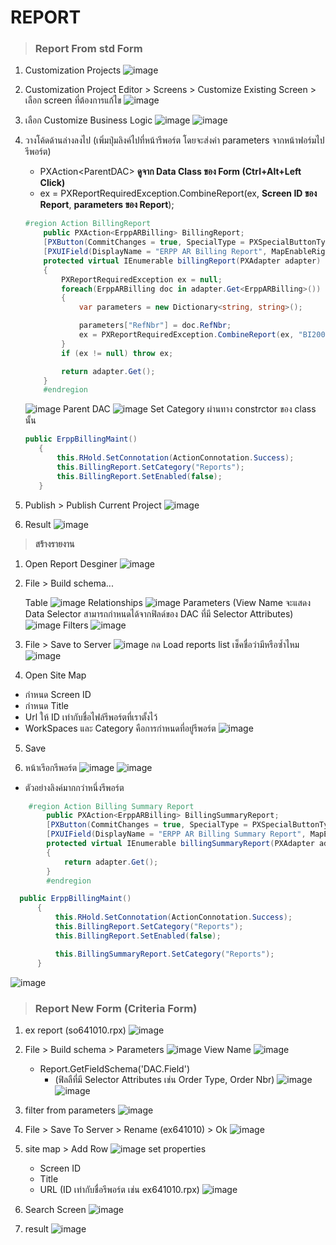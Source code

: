 # REPORT

> ### **Report From std Form**

1. Customization Projects
   ![image](./images/reports/Customization_Project.png)

2. Customization Project Editor > Screens > Customize Existing Screen > เลือก screen ที่ต้องการแก้ไข
   ![image](./images/reports/Customization_Project_Editor.png)

3. เลือก Customize Business Logic
   ![image](./images/reports/Business_Logic.png)
   ![image](./images/reports/Business_Logic_Code.png)

4. วางโค้ดด้านล่างลงไป (เพิ่มปุ่มลิงค์ไปที่หน้ารีพอร์ต โดยจะส่งค่า parameters จากหน้าฟอร์มไปรีพอร์ต)

   - PXAction\<ParentDAC\> **ดูจาก Data Class ของ Form (Ctrl+Alt+Left Click)**
   - ex = PXReportRequiredException.CombineReport(ex, **Screen ID ของ Report**, **parameters ของ Report**);

   ```c#
   #region Action BillingReport
       public PXAction<ErppARBilling> BillingReport;
       [PXButton(CommitChanges = true, SpecialType = PXSpecialButtonType.Report)]
       [PXUIField(DisplayName = "ERPP AR Billing Report", MapEnableRights = PXCacheRights.Select)]
       protected virtual IEnumerable billingReport(PXAdapter adapter)
       {
           PXReportRequiredException ex = null;
           foreach(ErppARBilling doc in adapter.Get<ErppARBilling>())
           {
               var parameters = new Dictionary<string, string>();

               parameters["RefNbr"] = doc.RefNbr;
               ex = PXReportRequiredException.CombineReport(ex, "BI200101", parameters);
           }
           if (ex != null) throw ex;

           return adapter.Get();
       }
       #endregion
   ```

   ![image](./images/reports/Code_Report_Put.png)
   Parent DAC
   ![image](./images/reports/ParentDAC.png)
   Set Category ผ่านทาง constrctor ของ class นั้น

   ```c#
   public ErppBillingMaint()
      {
          this.RHold.SetConnotation(ActionConnotation.Success);
          this.BillingReport.SetCategory("Reports");
          this.BillingReport.SetEnabled(false);
      }
   ```

5. Publish > Publish Current Project
   ![image](./images/reports/Publish.png)

6. Result
   ![image](./images/reports/Button_Report.png)

> **สร้างรายงาน**

1. Open Report Desginer
   ![image](./images/reports/Report_Designer.png)

2. File > Build schema...

   Table
   ![image](./images/reports/Report_Designer_Build_Schema.png)
   Relationships
   ![image](./images/reports/Report_Designer_Build_Schema_RelationShip.png)
   Parameters (View Name จะแสดง Data Selector สามารถกำหนดได้จากฟิลด์ของ DAC ที่มี Selector Attributes)
   ![image](./images/reports/Report_Designer_Build_Schema_Parameters.png)
   Filters
   ![image](./images/reports/Report_Designer_Build_Schema_Filters.png)

3. File > Save to Server
   ![image](./images/reports/Report_Designer_Save.png)
   กด Load reports list เช็คชื่อว่ามีหรือซ้ำไหม
   ![image](./images/reports/Report_Designer_Save_Name.png)

4. Open Site Map

- กำหนด Screen ID
- กำหนด Title
- Url ให้ ID เท่ากับชื่อไฟล์รีพอร์ตที่เราตั้งไว้
- WorkSpaces และ Category คือการกำหนดที่อยู่รีพอร์ต
  ![image](./images/reports/Site_Map_Report.png)

5. Save

6. หน้าเรีอกรีพอร์ต
   ![image](./images/reports/Report_Luanch.png)
   ![image](./images/reports/Report_Luanch_Result.png)

- ตัวอย่างลิงค์มากกว่าหนึ่งรีพอร์ต

```c#
    #region Action Billing Summary Report
        public PXAction<ErppARBilling> BillingSummaryReport;
        [PXButton(CommitChanges = true, SpecialType = PXSpecialButtonType.Report)]
        [PXUIField(DisplayName = "ERPP AR Billing Summary Report", MapEnableRights = PXCacheRights.Select)]
        protected virtual IEnumerable billingSummaryReport(PXAdapter adapter)
        {
            return adapter.Get();
        }
        #endregion
```

```c#
  public ErppBillingMaint()
      {
          this.RHold.SetConnotation(ActionConnotation.Success);
          this.BillingReport.SetCategory("Reports");
          this.BillingReport.SetEnabled(false);

          this.BillingSummaryReport.SetCategory("Reports");
      }
```

![image](./images/reports/Report_Category_Example_Btn.png)

> ### **Report New Form (Criteria Form)**

1. ex report (so641010.rpx)
   ![image](./images/reports/Ex_new_1.png)

2. File > Build schema > Parameters
   ![image](./images/reports/Ex_new_2.png)
   View Name
   ![image](./images/reports/Ex_new_3.png)

   - Report.GetFieldSchema('DAC.Field')
     - (ฟิลลืที่มี Selector Attributes เช่น Order Type, Order Nbr)
       ![image](./images/reports/Ex_new_4.png)
       ![image](./images/reports/Ex_new_5.png)

3. filter from parameters
   ![image](./images/reports/Ex_new_6.png)

4. File > Save To Server > Rename (ex641010) > Ok
   ![image](./images/reports/Ex_new_7.png)

5. site map > Add Row
   ![image](./images/reports/Ex_new_8.png)
   set properties

   - Screen ID
   - Title
   - URL (ID เท่ากับชื่อรีพอร์ต เช่น ex641010.rpx)
     ![image](./images/reports/Ex_new_9.png)

6. Search Screen
   ![image](./images/reports/Ex_new_10.png)

7. result
   ![image](./images/reports/Ex_new_11.png)
